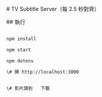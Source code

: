 \# TV Subtitle Server（每 2.5 秒對齊）

\## 執行

```bash

npm install

npm start

npm dotenv

\# 開 http://localhost:3000


\# 影片請到   下載



```
